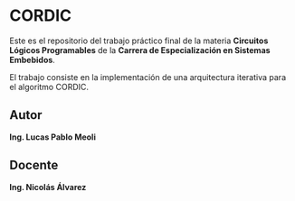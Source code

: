 # CORDIC
Este es el repositorio del trabajo práctico final de la materia **Circuitos Lógicos Programables** de la **Carrera de Especialización en Sistemas Embebidos**.

El trabajo consiste en la implementación de una arquitectura iterativa para el algoritmo CORDIC.

## Autor
**Ing. Lucas Pablo Meoli**

## Docente
**Ing. Nicolás Álvarez**
